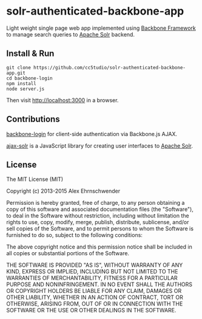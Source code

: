 solr-authenticated-backbone-app
==============

Light weight single page web app implemented using [Backbone Framework](http://backbonejs.org/) to manage search queries to [Apache Solr](http://lucene.apache.org/solr/) backend.

Install & Run
--------------
	git clone https://github.com/cc5tudio/solr-authenticated-backbone-app.git
	cd backbone-login
	npm install
	node server.js
	
Then visit [http://localhost:3000](http://localhost:3000) in a browser.


Contributions
------------


[backbone-login](http://backbone-login.crunchdevelopment.com) for client-side authentication via Backbone.js AJAX.

[ajax-solr](http://evolvingweb.github.com/ajax-solr/docs/index.html) is a JavaScript library for creating user interfaces to [Apache Solr](http://lucene.apache.org/solr/).


License
------------
The MIT License (MIT)

Copyright (c) 2013-2015 Alex Ehrnschwender

Permission is hereby granted, free of charge, to any person obtaining a copy of
this software and associated documentation files (the "Software"), to deal in
the Software without restriction, including without limitation the rights to
use, copy, modify, merge, publish, distribute, sublicense, and/or sell copies of
the Software, and to permit persons to whom the Software is furnished to do so,
subject to the following conditions:

The above copyright notice and this permission notice shall be included in all
copies or substantial portions of the Software.

THE SOFTWARE IS PROVIDED "AS IS", WITHOUT WARRANTY OF ANY KIND, EXPRESS OR
IMPLIED, INCLUDING BUT NOT LIMITED TO THE WARRANTIES OF MERCHANTABILITY, FITNESS
FOR A PARTICULAR PURPOSE AND NONINFRINGEMENT. IN NO EVENT SHALL THE AUTHORS OR
COPYRIGHT HOLDERS BE LIABLE FOR ANY CLAIM, DAMAGES OR OTHER LIABILITY, WHETHER
IN AN ACTION OF CONTRACT, TORT OR OTHERWISE, ARISING FROM, OUT OF OR IN
CONNECTION WITH THE SOFTWARE OR THE USE OR OTHER DEALINGS IN THE SOFTWARE.

